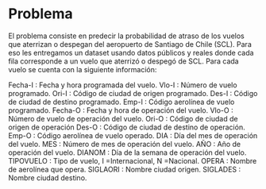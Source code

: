 # Problema
El problema consiste en predecir la probabilidad de atraso de los vuelos que aterrizan o despegan del aeropuerto de Santiago de Chile (SCL). Para eso les entregamos un dataset usando datos públicos y reales donde cada fila corresponde a un vuelo que aterrizó o despegó de SCL. Para cada vuelo se cuenta con la siguiente información:

Fecha-I : Fecha y hora programada del vuelo.
Vlo-I : Número de vuelo programado.
Ori-I : Código de ciudad de origen programado.
Des-I : Código de ciudad de destino programado.
Emp-I : Código aerolínea de vuelo programado.
Fecha-O : Fecha y hora de operación del vuelo.
Vlo-O : Número de vuelo de operación del vuelo.
Ori-O : Código de ciudad de origen de operación
Des-O : Código de ciudad de destino de operación.
Emp-O : Código aerolínea de vuelo operado.
DIA : Día del mes de operación del vuelo.
MES : Número de mes de operación del vuelo.
AÑO : Año de operación del vuelo.
DIANOM : Día de la semana de operación del vuelo.
TIPOVUELO : Tipo de vuelo, I =Internacional, N =Nacional.
OPERA : Nombre de aerolínea que opera.
SIGLAORI : Nombre ciudad origen.
SIGLADES : Nombre ciudad destino.
